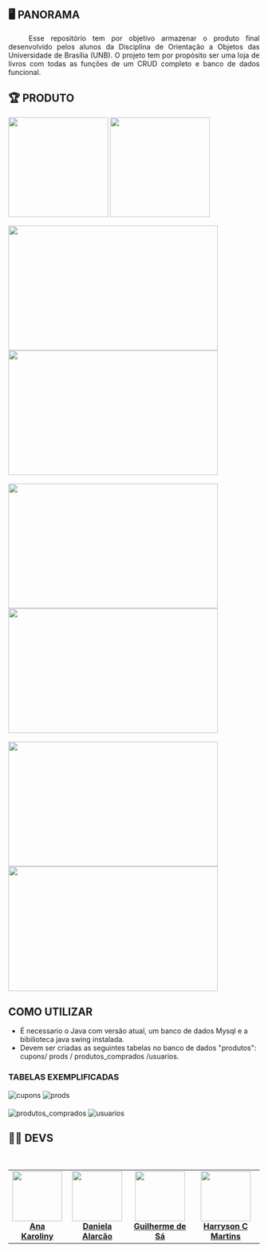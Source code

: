 ## 🖥️ PANORAMA

<p align="justify"> &emsp;&emsp;
   Esse repositório tem por objetivo armazenar o produto final desenvolvido pelos alunos da Disciplina de Orientação a Objetos das Universidade de Brasília (UNB). O projeto tem por propósito ser uma loja de livros com todas as funções de um CRUD completo e banco de dados funcional.
</p>

## 🏆 PRODUTO
<div>
   <img src = "https://github.com/harry-cmartin/Book_Store/assets/129622482/115a920d-ab7d-45a6-be1f-e50372ecb4ab" width="200px"  align = "center"/>
   <img src = "https://github.com/harry-cmartin/Book_Store/assets/129622482/89150d84-c7bb-4935-911c-1e51b0a31d30" width="200px"  align = "center"/>
</div>  
<br>
<div>
   <img src = "https://github.com/harry-cmartin/Book_Store/assets/129622482/4024b6f0-a445-471b-87bf-d1c601685903" width="420px" height ="250px"  align = "center"/>       
   <img src = "https://github.com/harry-cmartin/Book_Store/assets/129622482/1477b144-b871-48c6-a2d5-317888b81550" width="420px" height ="250px"  align = "center"/> 
</div>
<br>
<div>
   <img src = "https://github.com/harry-cmartin/Book_Store/assets/129622482/bf339b25-f65c-4f91-bbc9-6377112e1670" width="420px" height ="250px"  align = "center"/>   
   <img src = "https://github.com/harry-cmartin/Book_Store/assets/129622482/22a1854e-ea1a-4c6f-b768-af51a5b2f59e" width="420px" height ="250px" align = "center"/>
</div>
<br>
<div>
   <img src = "https://github.com/harry-cmartin/Book_Store/assets/129622482/cb9fada3-7f0b-4a0f-b4a6-52076558102d" width="420px" height ="250px"  align = "center"/>
   <img src = "https://github.com/harry-cmartin/Book_Store/assets/129622482/52d0b6d6-ea3c-4326-8e30-30ad5edbc820" width="420px" height ="250px"  align = "center"/>
</div>

  
## COMO UTILIZAR 
   - É necessario o Java com versão atual, um banco de dados Mysql e a bibilioteca java swing instalada.      
   -  Devem ser criadas as seguintes tabelas no banco de dados "produtos": cupons/ prods / produtos_comprados /usuarios. 

   ### TABELAS EXEMPLIFICADAS


<div>    
   <img title = "cupons " src = "https://github.com/harry-cmartin/Book_Store/assets/129622482/f4cf58f9-5c8e-4a66-88e9-cac4ec13acac"  align = "center"/>
   <img title = "prods" src = "https://github.com/harry-cmartin/Book_Store/assets/129622482/33301f0c-0c5b-4e89-a9d0-6daef4286ade"  align = "center"/>       
</div> 
<br>
   <div>   
      <img title = "produtos_comprados" src = "https://github.com/harry-cmartin/Book_Store/assets/129622482/18e3c3e5-b678-46a9-b83e-a6af0ddb12cd" align = "center"/>
      <img title = "usuarios" src = "https://github.com/harry-cmartin/Book_Store/assets/129622482/d85865c0-ad25-4bae-90a2-945257f9b5a3" align = "center"/>   
   </div> 


## 👨‍💻 DEVS

<br>
<table>
  <tr>
    <td align="center">
      <a href="#">
        <img src="https://avatars.githubusercontent.com/u/122410504?v=4" width="100px;"/><br>
        <sub>
          <b><a href="https://github.com/AnaKarolinyCavalcanti">Ana Karoliny</a></b>
        </sub>
      </a>
    </td>
    <td align="center">
      <a href="#">
        <img src="https://avatars.githubusercontent.com/u/114536441?v=4" width="100px;" /><br>
        <sub>
          <b><a href="https://github.com/danialarcao">Daniela Alarcão</a></b>
        </sub>
      </a>
    </td>
    <td align="center">
      <a href="#">
        <img src="https://avatars.githubusercontent.com/u/92813703?v=4" width="100px;" /><br>
        <sub>
          <b><a href="https://github.com/GuilhermeDSa1013">Guilherme de Sá</a></b>
        </sub>
      </a>
    </td>
    <td align="center">
      <a href="#">
        <img src="https://avatars.githubusercontent.com/u/129622482?v=4" width="100px;" /><br>
        <sub>
          <b><a href="https://github.com/harry-cmartin">Harryson C Martins</a></b>
        </sub>
      </a>
    </td>
  </tr>
</table>



   
      
   
